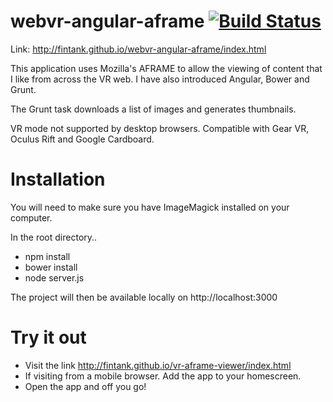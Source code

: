 # webvr-angular-aframe [![Build Status](https://travis-ci.org/FintanK/webvr-angular-aframe.svg?branch=master)](https://travis-ci.org/FintanK/webvr-angular-aframe)

Link: http://fintank.github.io/webvr-angular-aframe/index.html

This application uses Mozilla's AFRAME to allow the viewing of content that I like from across the VR web.
I have also introduced Angular, Bower and Grunt. 

The Grunt task downloads a list of images and generates thumbnails.

VR mode not supported by desktop browsers.
Compatible with Gear VR, Oculus Rift and Google Cardboard.

# Installation

You will need to make sure you have ImageMagick installed on your computer.

In the root directory..

- npm install
- bower install
- node server.js

The project will then be available locally on http://localhost:3000

# Try it out

- Visit the link http://fintank.github.io/vr-aframe-viewer/index.html
- If visiting from a mobile browser. Add the app to your homescreen.
- Open the app and off you go!
